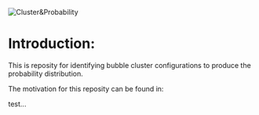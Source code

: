 ![Cluster&Probability](https://raw.githubusercontent.com/chinchangkuo/RICNN_Cluster_classification/master/New_1.png)
# Introduction:
This is reposity for identifying bubble cluster configurations to produce the probability distribution.

The motivation for this reposity can be found in:

test...
